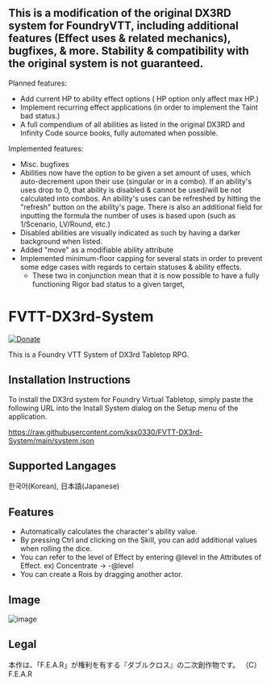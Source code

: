 ## This is a modification of the original DX3RD system for FoundryVTT, including additional features (Effect uses & related mechanics), bugfixes, & more. Stability & compatibility with the original system is not guaranteed. 
Planned features:
- Add current HP to ability effect options ( HP option only affect max HP.)
- Implement recurring effect applications (in order to implement the Taint bad status.)
- A full compendium of all abilities as listed in the original DX3RD and Infinity Code source books, fully automated when possible.

Implemented features:
- Misc. bugfixes
- Abilities now have the option to be given a set amount of uses, which auto-decrement upon their use (singular or in a combo). If an ability's uses drop to 0, that ability is disabled & cannot be used/will be not calculated into combos. An ability's uses can be refreshed by hitting the "refresh" button on the ability's page. There is also an additional field for inputting the formula the number of uses is based upon (such as 1/Scenario, LV/Round, etc.)
- Disabled abilities are visually indicated as such by having a darker background when listed. 
- Added "move" as a modifiable ability attribute 
- Implemented minimum-floor capping for several stats in order to prevent some edge cases with regards to certain statuses & ability effects. 
    - These two in conjunction mean that it is now possible to have a fully functioning Rigor bad status to a given target, 

# FVTT-DX3rd-System
[![Donate](https://img.shields.io/badge/Donate-PayPal-green.svg)](https://paypal.me/ltaeng)

This is a Foundry VTT System of DX3rd Tabletop RPG.

Installation Instructions
-------------
To install the DX3rd system for Foundry Virtual Tabletop, simply paste the following URL into the Install System
dialog on the Setup menu of the application.

https://raw.githubusercontent.com/ksx0330/FVTT-DX3rd-System/main/system.json

Supported Langages
-------------
한국어(Korean), 日本語(Japanese)

Features
-------------
* Automatically calculates the character's ability value.
* By pressing Ctrl and clicking on the Skill, you can add additional values when rolling the dice.
* You can refer to the level of Effect by entering @level in the Attributes of Effect. ex) Concentrate -> -@level
* You can create a Rois by dragging another actor.

Image
-------------
![image](https://user-images.githubusercontent.com/15700174/174197688-ac4c54e5-eda1-4b60-baeb-c82122467fa1.png)

Legal
------------
本作は、「F.E.A.R」が権利を有する『ダブルクロス』の二次創作物です。
（C）F.E.A.R
